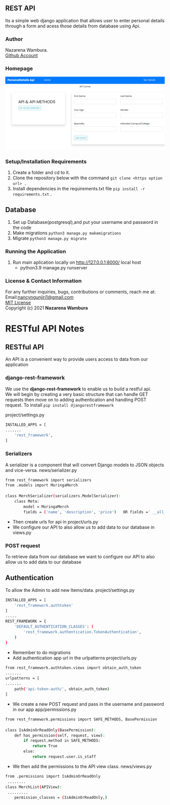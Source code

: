 ## REST API
Its a simple web django application that allows user to enter personal details through a form and acess those details from database using Api.

### Author
Nazarena Wambura.</br>
[Github Account](https://github.com/nazarena254)

### Homepage
![PersonalDetailsApi](./apiapp/static/images/homepg.png)

### Setup/Installation Requirements
1. Create a folder and cd to it.
2. Clone the repository below with the command `git clone <https option url> .`  <br>
3. Install dependencies in the requirements.txt file `pip install -r requirements.txt` .  

## Database
1. Set up Database(postgresql),and put your username and password in the code
2. Make migrations `python3 manage.py makemigrations`
3. Migrate `python3 manage.py migrate` 
       
### Running the Application
1. Run main aplication locally on http://127.0.0.1:8000/ local host<br>    
   * python3.9 manage.py runserver<br>

### License & Contact Information
For any further inquiries, bugs, contributions or comments, reach me at:<br>
Email:<nancyngunjiri1@gmail.com> <br/>
[MIT License](https://github.com/nazarena254/PersonalDetails-RESTApi/blob/master/LICENSE)<br>
Copyright (c) 2021 **Nazarena Wambura**


# RESTful API Notes
## RESTful API
An API is a convenient way to provide users access to data from our application

### django-rest-framework
We use the **django-rest-framework** to enable us to build a restful api.<br/> 
We will begin by creating a very basic structure that can handle GET requests then move on to adding authentication and handling POST request.
To install `pip install djangorestframework`

project/settings.py
```bash
INSTALLED_APPS = [
.......
    'rest_framework',
]
```
### Serializers
A serializer is a component that will convert Django models to JSON objects and vice-versa.
news/serializer.py
```bash
from rest_framework import serializers
from .models import MoringaMerch

class MerchSerializer(serializers.ModelSerializer):
    class Meta:
        model = MoringaMerch
        fields = ('name', 'description', 'price')   OR fields =' __all__'
```
* Then create urls for api in project/urls.py
* We configure our API to also allow us to add data to our database in views.py

### POST request
To retrieve data from our database we want to configure our API to also allow us to add data to our database

## Authentication
To allow the Admin to add new Items/data.
project/settings.py
```bash
INSTALLED_APPS = [
    'rest_framework.authtoken'
]
.....
REST_FRAMEWORK = {
    'DEFAULT_AUTHENTICATION_CLASSES': (
        'rest_framework.authentication.TokenAuthentication',
    )
}
```
* Remember to do migrations
* Add authentication app url in the urlpatterns
project/urls.py
```bash
from rest_framework.authtoken.views import obtain_auth_token
.......
urlpatterns = [
.......
    path('api-token-auth/', obtain_auth_token)
]
```

* We create a new POST request and pass in the username and password in our app
app/permissions.py
```bash 
from rest_framework.permissions import SAFE_METHODS, BasePermission

class IsAdminOrReadOnly(BasePermission):
    def has_permission(self, request, view):
        if request.method in SAFE_METHODS:
            return True
        else:
            return request.user.is_staff
```

* We then add the permissions to the API view class.
news/views.py
```bash
from .permissions import IsAdminOrReadOnly
 ........
class MerchList(APIView):
 .........
    permission_classes = (IsAdminOrReadOnly,)
```    